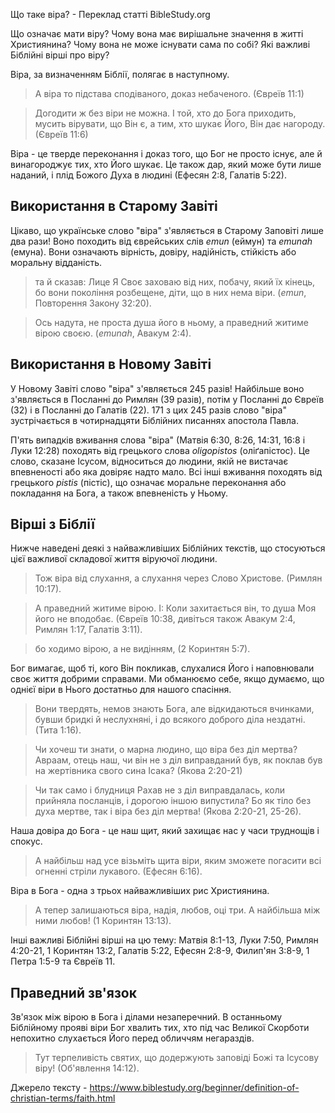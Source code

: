 Що таке віра? - Переклад статті BibleStudy.org

Що означає мати віру? Чому вона має вирішальне значення в житті Християнина? Чому вона не може існувати сама по собі? Які важливі Біблійні вірші про віру?

﻿Віра, за визначенням Біблії, полягає в наступному.

> А віра то підстава сподіваного, доказ небаченого. (Євреїв 11:1)

> Догодити ж без віри не можна. І той, хто до Бога приходить, мусить вірувати, що Він є, а тим, хто шукає Його, Він дає нагороду. (Євреїв 11:6)

Віра - це тверде переконання і доказ того, що Бог не просто існує, але й винагороджує тих, хто Його шукає. Це також дар, який може бути лише наданий, і плід Божого Духа в людині (Ефесян 2:8, Галатів 5:22).

## Використання в Старому Завіті

Цікаво, що українське слово "віра" з'являється в Старому Заповіті лише два рази! Воно походить від єврейських слів _emun_ (еймун) та _emunah_ (емуна). Вони означають вірність, довіру, надійність, стійкість або моральну відданість.

> та й сказав: Лице Я Своє заховаю від них, побачу, який їх кінець, бо вони покоління розбещене, діти, що в них нема віри. (_emun_, Повторення Закону 32:20).

> Ось надута, не проста душа його в ньому, а праведний житиме вірою своєю. (_emunah_, Авакум 2:4).

## Використання в Новому Завіті

У Новому Завіті слово "віра" з'являється 245 разів! Найбільше воно з'являється в Посланні до Римлян (39 разів), потім у Посланні до Євреїв (32) і в Посланні до Галатів (22). 171 з цих 245 разів слово "віра" зустрічається в чотирнадцяти Біблійних писаннях апостола Павла.

П'ять випадків вживання слова "віра" (Матвія 6:30, 8:26, 14:31, 16:8 і Луки 12:28) походять від грецького слова _oligopistos_ (оліґапістос). Це слово, сказане Ісусом, відноситься до людини, якій не вистачає впевненості або яка довіряє надто мало. Всі інші вживання походять від грецького _pistis_ (пістіс), що означає моральне переконання або покладання на Бога, а також впевненість у Ньому.

## Вірші з Біблії

Нижче наведені деякі з найважливіших Біблійних текстів, що стосуються цієї важливої складової життя віруючої людини.

> Тож віра від слухання, а слухання через Слово Христове. (Римлян 10:17).

> А праведний житиме вірою. І: Коли захитається він, то душа Моя його не вподобає. (Євреїв 10:38, дивіться також Авакум 2:4, Римлян 1:17, Галатів 3:11).

> бо ходимо вірою, а не видінням, (2 Коринтян 5:7).

Бог вимагає, щоб ті, кого Він покликав, слухалися Його і наповнювали своє життя добрими справами. Ми обманюємо себе, якщо думаємо, що однієї віри в Нього достатньо для нашого спасіння.

> Вони твердять, немов знають Бога, але відкидаються вчинками, бувши бридкі й неслухняні, і до всякого доброго діла нездатні. (Тита 1:16).

> Чи хочеш ти знати, о марна людино, що віра без діл мертва? Авраам, отець наш, чи він не з діл виправданий був, як поклав був на жертівника свого сина Ісака? (Якова 2:20-21)

> Чи так само і блудниця Рахав не з діл виправдалась, коли прийняла посланців, і дорогою іншою випустила? Бо як тіло без духа мертве, так і віра без діл мертва! (Якова 2:20-21, 25-26).

Наша довіра до Бога - це наш щит, який захищає нас у часи труднощів і спокус.

> А найбільш над усе візьміть щита віри, яким зможете погасити всі огненні стріли лукавого. (Ефесян 6:16).

Віра в Бога - одна з трьох найважливіших рис Християнина.

> А тепер залишаються віра, надія, любов, оці три. А найбільша між ними любов! (1 Коринтян 13:13).

Інші важливі Біблійні вірші на цю тему: Матвія 8:1-13, Луки 7:50, Римлян 4:20-21, 1 Коринтян 13:2, Галатів 5:22, Ефесян 2:8-9, Филип'ян 3:8-9, 1 Петра 1:5-9 та Євреїв 11.

## Праведний зв'язок

Зв'язок між вірою в Бога і ділами незаперечний. В останньому Біблійному прояві віри Бог хвалить тих, хто під час Великої Скорботи непохитно слухається Його перед обличчям негараздів.

> Тут терпеливість святих, що додержують заповіді Божі та Ісусову віру! (Об'явлення 14:12).

Джерело тексту - https://www.biblestudy.org/beginner/definition-of-christian-terms/faith.html